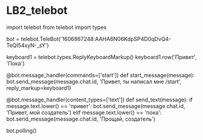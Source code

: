# LB2_telebot
import telebot
from telebot import types

bot = telebot.TeleBot('1606867248:AAHA6N06KdpSP4D0qDvQ4-TeQI54xyN-_sY')

keyboard1 = telebot.types.ReplyKeyboardMarkup()
keyboard1.row('Привет', 'Пока')

@bot.message_handler(commands=['start'])
def start_message(message):
    bot.send_message(message.chat.id, 'Привет, ты написал мне /start', reply_markup=keyboard1)

@bot.message_handler(content_types=['text'])
def send_text(message):
    if message.text.lower() == 'привет':
        bot.send_message(message.chat.id, 'Привет, мой создатель')
    elif message.text.lower() == 'пока':
        bot.send_message(message.chat.id, 'Прощай, создатель')



bot.polling()
